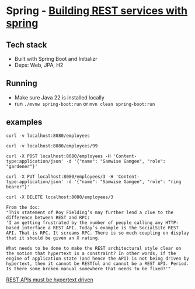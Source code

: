 # Spring - [Building REST services with spring](https://spring.io/guides/tutorials/rest)

## Tech stack

- Built with Spring Boot and Initializr
- Deps: Web, JPA, H2

## Running

- Make sure Java 22 is installed locally
- run `./mvnw spring-boot:run` or `mvn clean spring-boot:run`

## examples
`curl -v localhost:8080/employees`

`curl -v localhost:8080/employees/99`

`curl -X POST localhost:8080/employees -H 'Content-type:application/json' -d '{"name": "Samwise Gamgee", "role": "gardener"}'`

`curl -X PUT localhost:8080/employees/3 -H 'Content-type:application/json' -d '{"name": "Samwise Gamgee", "role": "ring bearer"}'`

`curl -X DELETE localhost:8080/employees/3`

```
From the doc: 
"This statement of Roy Fielding’s may further lend a clue to the difference between REST and RPC:
'I am getting frustrated by the number of people calling any HTTP-based interface a REST API. Today’s example is the SocialSite REST API. That is RPC. It screams RPC. There is so much coupling on display that it should be given an X rating.

What needs to be done to make the REST architectural style clear on the notion that hypertext is a constraint? In other words, if the engine of application state (and hence the API) is not being driven by hypertext, then it cannot be RESTful and cannot be a REST API. Period. Is there some broken manual somewhere that needs to be fixed?'"
```

[REST APIs must be hypertext driven](https://roy.gbiv.com/untangled/2008/rest-apis-must-be-hypertext-driven)

